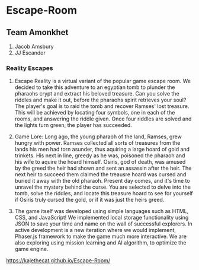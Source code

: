 # Escape-Room

## Team Amonkhet

1. Jacob Amsbury
1. JJ Escandor

### Reality Escapes

1. Escape Reality is a virtual variant of the popular game escape room. We decided to take this adventure to an egyptian tomb to plunder the pharaohs crypt and extract his beloved treasure. Can you solve the riddles and make it out, before the pharaohs spirit retrieves your soul? The player's goal is to raid the tomb and recover Ramses' lost treasure. This will be achieved by locating four symbols, one in each of the rooms, and answering the riddle given. Once four riddles are solved and the lights turn green, the player has succeeded.

1. Game Lore: Long ago, the young pharaoh of the land, Ramses, grew hungry with power. Ramses collected all sorts of treasures from the lands his men had torn asunder, thus aquiring a large hoard of gold and trinkets. His next in line, greedy as he was, poisoned the pharaoh and his wife to aquire the hoard himself. Osiris, god of death, was amused by the greed the heir had shown and sent an assassin after the heir. The next heir to succeed them claimed the treausre hoard was cursed and buried it away with the old pharaoh. Present day comes, and it's time to unravel the mystery behind the curse. You are selected to delve into the tomb, solve the riddles, and locate this treasure hoard to see for yourself if Osiris truly cursed the gold, or if it was just the heirs greed.

1. The game itself was developed using simple languages such as HTML, CSS, and JavaScript! We implemented local storage functionality using JSON to save your time and name on the wall of successful explorers. In active development is a new iteration where we would implement, Phaser.js framework to make the game much more interactive. We are also exploring using mission learning and AI algorithm, to optimize the game engine.

https://kajethecat.github.io/Escape-Room/
